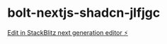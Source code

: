 # bolt-nextjs-shadcn-jlfjgc

[Edit in StackBlitz next generation editor ⚡️](https://stackblitz.com/~/github.com/mathis-deconchat/bolt-nextjs-shadcn-jlfjgc)